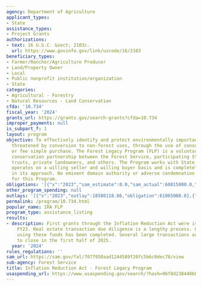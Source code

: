 ```yaml
---
agency: Department of Agriculture
applicant_types:
- State
assistance_types:
- Project Grants
authorizations:
- text: 16 U.S.C. &sect; 2103c.
  url: https://www.govinfo.gov/link/uscode/16/2103
beneficiary_types:
- Farmer/Rancher/Agriculture Producer
- Land/Property Owner
- Local
- Public nonprofit institution/organization
- State
categories:
- Agricultural - Forestry
- Natural Resources - Land Conservation
cfda: '10.734'
fiscal_year: '2024'
grants_url: https://grants.gov/search-grants?cfda=10.734
improper_payments: null
is_subpart_f: 1
layout: program
objective: To effectively identify and protect environmentally important forest areas
  threatened by conversion to non-forest uses, through the use of conservation easements
  or fee simple purchase. The Forest Legacy Program (FLP) is a voluntary private land
  conservation partnership between the Forest Service, participating States, land
  trusts, private landowners, and others. The Program works with State partners and
  operates on a willing seller and willing buyer basis and is completely nonregulatory
  in its approach. No eminent domain authority or adverse condemnation is authorized
  for this Program.
obligations: '[{"x":"2023","sam_estimate":0.0,"sam_actual":60815000.0,"usa_spending_actual":60815000.0},{"x":"2024","sam_estimate":0.0,"sam_actual":114626000.0,"usa_spending_actual":114405000.0},{"x":"2025","sam_estimate":0.0,"sam_actual":390000000.0,"usa_spending_actual":406944915.0}]'
other_program_spending: null
outlays: '[{"x":"2023","outlay":18580118.86,"obligation":61065000.0},{"x":"2024","outlay":30329437.96,"obligation":129380400.0},{"x":"2025","outlay":17094460.71,"obligation":391719515.0}]'
permalink: /program/10.734.html
popular_name: IRA FLP
program_type: assistance_listing
results:
- description: First grants through the Inflation Reduction Act were issued in late
    FY23. Real estate transaction due diligence is a lengthy process. One project
    using these funds has been completed. Several large transactions are expected
    to close in the first half of 2025.
  year: '2024'
rules_regulations: ''
sam_url: https://sam.gov/fal/7077950aad1244589f20fc5b6c0dec78/view
sub-agency: Forest Service
title: Inflation Reduction Act - Forest Legacy Program
usaspending_url: https://www.usaspending.gov/search/?hash=96f8d238448b87bb9ac63420d8f1d272
---
```

